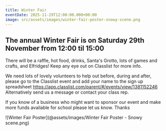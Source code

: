 ```yaml
---
title: Winter Fair
eventDate: 2025-11-29T12:00:00.000+00:00
image: src/assets/images/winter-fair-poster-snowy-scene.png
---
```


## The annual Winter Fair is on Saturday 29th November from 12:00 til 15:00

There will be a raffle, hot food, drinks, Santa's Grotto, lots of games and crafts, and Elfridges! Keep any eye out on Classlist for more info.

We need lots of lovely volunteers to help out before, during and after, please go to the Classlist event and add your name to the sign up spreadsheet
https://app.classlist.com/parent/#/events/view/1381152246
Alternatively send us a message or contact your class rep.

If you know of a business who might want to sponsor our event and make more funds available for school please let us know. Thanks

![Winter Fair Poster](@assets/images/Winter Fair Poster - Snowy scene.png)
